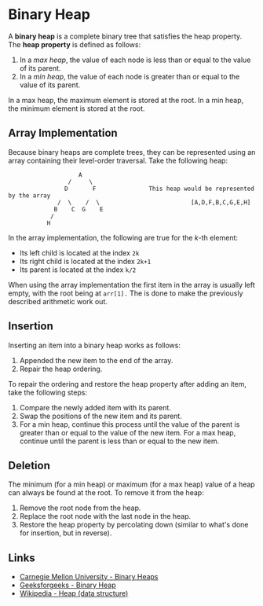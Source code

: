 # Binary Heap

A **binary heap** is a complete binary tree that satisfies the heap property. The **heap property** is defined as follows:

1) In a *max heap*, the value of each node is less than or equal to the value of its parent.
2) In a *min heap*, the value of each node is greater than or equal to the value of its parent.

In a max heap, the maximum element is stored at the root. In a min heap, the minimum element is stored at the root.

## Array Implementation

Because binary heaps are complete trees, they can be represented using an array containing their level-order traversal. Take the following heap:

```
                    A
                 /     \                      
                D       F               This heap would be represented by the array
              /  \    /  \                          [A,D,F,B,C,G,E,H]
             B    C  G    E
            /
           H
```

In the array implementation, the following are true for the *k*-th element:
- Its left child is located at the index `2k`
- Its right child is located at the index `2k+1`
- Its parent is located at the index `k/2`

When using the array implementation the first item in the array is usually left empty, with the root being at `arr[1].` The is done to make the previously described arithmetic work out.

## Insertion

Inserting an item into a binary heap works as follows:
1) Appended the new item to the end of the array.
2) Repair the heap ordering.

To repair the ordering and restore the heap property after adding an item, take the following steps:
1) Compare the newly added item with its parent.
2) Swap the positions of the new item and its parent.
3) For a min heap, continue this process until the value of the parent is greater than or equal to the value of the new item. For a max heap, continue until the parent is less than or equal to the new item.

## Deletion

The minimum (for a min heap) or maximum (for a max heap) value of a heap can always be found at the root. To remove it from the heap:
1) Remove the root node from the heap.
2) Replace the root node with the last node in the heap.
3) Restore the heap property by percolating down (similar to what's done for insertion, but in reverse).

## Links

- [Carnegie Mellon University - Binary Heaps](https://www.cs.cmu.edu/~adamchik/15-121/lectures/Binary%20Heaps/heaps.html)
- [Geeksforgeeks - Binary Heap](https://www.geeksforgeeks.org/binary-heap/)
- [Wikipedia - Heap (data structure)](https://en.wikipedia.org/wiki/Heap_(data_structure))
